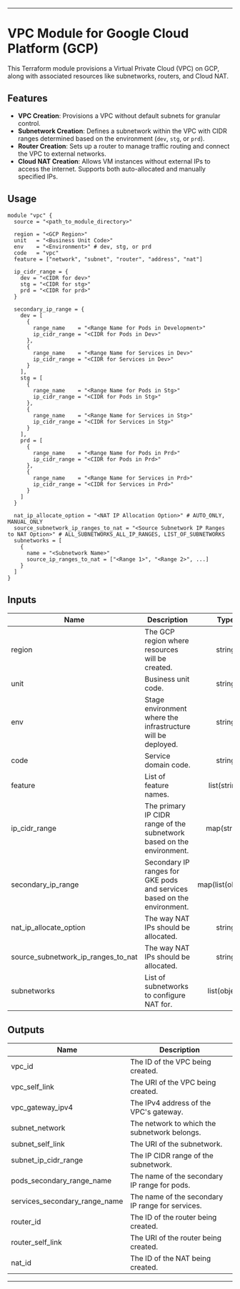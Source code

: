 
---

# VPC Module for Google Cloud Platform (GCP)

This Terraform module provisions a Virtual Private Cloud (VPC) on GCP, along with associated resources like subnetworks, routers, and Cloud NAT.

## Features

- **VPC Creation**: Provisions a VPC without default subnets for granular control.
- **Subnetwork Creation**: Defines a subnetwork within the VPC with CIDR ranges determined based on the environment (`dev`, `stg`, or `prd`).
- **Router Creation**: Sets up a router to manage traffic routing and connect the VPC to external networks.
- **Cloud NAT Creation**: Allows VM instances without external IPs to access the internet. Supports both auto-allocated and manually specified IPs.

## Usage

```hcl
module "vpc" {
  source = "<path_to_module_directory>"

  region = "<GCP Region>"
  unit   = "<Business Unit Code>"
  env    = "<Environment>" # dev, stg, or prd
  code   = "vpc"
  feature = ["network", "subnet", "router", "address", "nat"]

  ip_cidr_range = {
    dev = "<CIDR for dev>"
    stg = "<CIDR for stg>"
    prd = "<CIDR for prd>"
  }

  secondary_ip_range = {
    dev = [
      {
        range_name    = "<Range Name for Pods in Development>"
        ip_cidr_range = "<CIDR for Pods in Dev>"
      },
      {
        range_name    = "<Range Name for Services in Dev>"
        ip_cidr_range = "<CIDR for Services in Dev>"
      }
    ],
    stg = [
      {
        range_name    = "<Range Name for Pods in Stg>"
        ip_cidr_range = "<CIDR for Pods in Stg>"
      },
      {
        range_name    = "<Range Name for Services in Stg>"
        ip_cidr_range = "<CIDR for Services in Stg>"
      }
    ],
    prd = [
      {
        range_name    = "<Range Name for Pods in Prd>"
        ip_cidr_range = "<CIDR for Pods in Prd>"
      },
      {
        range_name    = "<Range Name for Services in Prd>"
        ip_cidr_range = "<CIDR for Services in Prd>"
      }
    ]
  }

  nat_ip_allocate_option = "<NAT IP Allocation Option>" # AUTO_ONLY, MANUAL_ONLY
  source_subnetwork_ip_ranges_to_nat = "<Source Subnetwork IP Ranges to NAT Option>" # ALL_SUBNETWORKS_ALL_IP_RANGES, LIST_OF_SUBNETWORKS
  subnetworks = [
    {
      name = "<Subnetwork Name>"
      source_ip_ranges_to_nat = ["<Range 1>", "<Range 2>", ...]
    }
  ]
}
```

## Inputs

| Name | Description | Type | Default | Required |
|------|-------------|:----:|:-----:|:-----:|
| region | The GCP region where resources will be created. | string | n/a | yes |
| unit | Business unit code. | string | n/a | yes |
| env | Stage environment where the infrastructure will be deployed. | string | n/a | yes |
| code | Service domain code. | string | n/a | yes |
| feature | List of feature names. | list(string) | n/a | yes |
| ip_cidr_range | The primary IP CIDR range of the subnetwork based on the environment. | map(string) | n/a | yes |
| secondary_ip_range | Secondary IP ranges for GKE pods and services based on the environment. | map(list(object)) | n/a | yes |
| nat_ip_allocate_option | The way NAT IPs should be allocated. | string | n/a | yes |
| source_subnetwork_ip_ranges_to_nat | The way NAT IPs should be allocated. | string | n/a | yes |
| subnetworks | List of subnetworks to configure NAT for. | list(object) | n/a | yes |

## Outputs

| Name | Description |
|------|-------------|
| vpc_id | The ID of the VPC being created. |
| vpc_self_link | The URI of the VPC being created. |
| vpc_gateway_ipv4 | The IPv4 address of the VPC's gateway. |
| subnet_network | The network to which the subnetwork belongs. |
| subnet_self_link | The URI of the subnetwork. |
| subnet_ip_cidr_range | The IP CIDR range of the subnetwork. |
| pods_secondary_range_name | The name of the secondary IP range for pods. |
| services_secondary_range_name | The name of the secondary IP range for services. |
| router_id | The ID of the router being created. |
| router_self_link | The URI of the router being created. |
| nat_id | The ID of the NAT being created. |

---